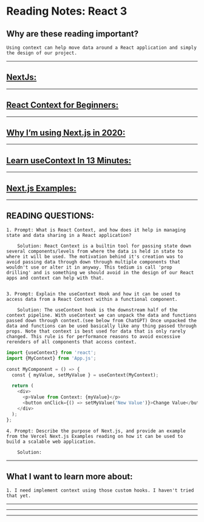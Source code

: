 
# **Reading Notes: React 3**


## Why are these reading important?

```
Using context can help move data around a React application and simply the design of our project.
```


---

## [**NextJs:**](https://nextjs.org/learn/basics/getting-started)


---

## [**React Context for Beginners:**](https://www.freecodecamp.org/news/react-context-for-beginners/)


---

## [**Why I’m using Next.js in 2020:**](https://www.youtube.com/watch?v=rtgbaKBhdkk)


---

## [**Learn useContext In 13 Minutes:**](https://www.youtube.com/watch?v=5LrDIWkK_Bc)


---

## [**Next.js Examples:**](https://github.com/vercel/next.js/tree/canary/examples)


---

## READING QUESTIONS:


	1. Prompt: What is React Context, and how does it help in managing state and data sharing in a React application?

		Solution: React Context is a builtin tool for passing state down several components/levels from where the data is held in state to where it will be used. The motivation behind it's creation was to avoid passing data through down through multiple components that wouldn't use or alter it in anyway. This tedium is call 'prop drilling' and is something we should avoid in the design of our React apps and context can help with that.


	3. Prompt: Explain the useContext Hook and how it can be used to access data from a React Context within a functional component.

		Solution: The useContext hook is the downstream half of the context pipeline. With useContext we can unpack the data and functions passed down through context.(see below from ChatGPT) Once unpacked the data and functions can be used basically like any thing passed through props. Note that context is best used for data that is only rarely changed. This rule is for performance reasons to avoid excessive rerenders of all components that access context.

```python
import {useContext} from 'react';
import {MyContext} from 'App.js';

const MyComponent = () => {
  const { myValue, setMyValue } = useContext(MyContext);

  return (
    <div>
      <p>Value from Context: {myValue}</p>
      <button onClick={() => setMyValue('New Value')}>Change Value</button>
    </div>
  );
};
```


	4. Prompt: Describe the purpose of Next.js, and provide an example from the Vercel Next.js Examples reading on how it can be used to build a scalable web application.
	
		Solution:

---

## **What I want to learn more about:**

	1. I need implement context using those custom hooks. I haven't tried that yet.

---
---
---
